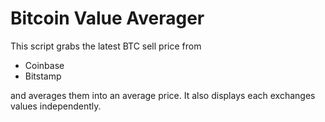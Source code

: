# Bitcoin Value Averager

This script grabs the latest BTC sell price from

* Coinbase
* Bitstamp

and averages them into an average price. It also displays each exchanges values independently.
